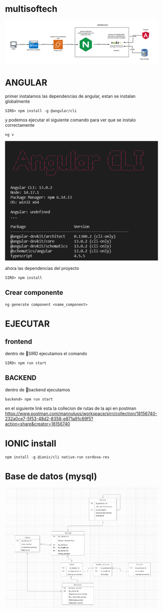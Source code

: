 # multisoftech
![](.readme/Diagrama1.png)
# ANGULAR
primer instalamos las dependencias de angular, estan se instalan globalmente
```
SIRD> npm install -g @angular/cli
```
y podemos ejecutar el siguiente comando para ver que se instalo correctamente
```
ng v
```
![](.readme/angularversion.png)

ahora las dependencias del proyecto
```
SIRD> npm install
```

## Crear componente
```console
ng generate component <name_component>
```

# EJECUTAR
## frontend
dentro de 📂SIRD ejecutamos el comando
```
SIRD> npm run start
```

## BACKEND
dentro de 📂backend ejecutamos
```
backend> npm run start
```
en el siguiente link esta la collecion de rutas de la api en postman
https://www.postman.com/mannuluss/workspace/sirn/collection/18156740-232a0ce7-5f53-48d2-8358-e871a91c69f5?action=share&creator=18156740

# IONIC install
```
npm install -g @ionic/cli native-run cordova-res
```

# Base de datos (mysql)
![](.Readme/modeloBasededatos.jpeg)